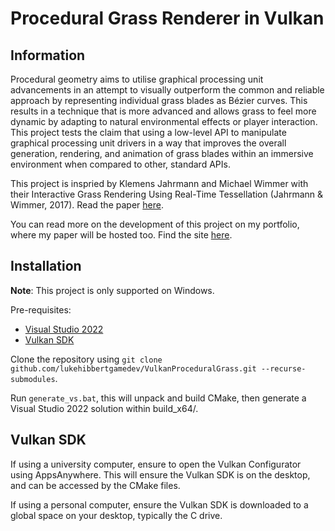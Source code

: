 # Procedural Grass Renderer in Vulkan

## Information

Procedural geometry aims to utilise graphical processing unit advancements in an attempt to visually outperform the common and reliable approach by representing individual grass blades as Bézier curves. This results in a technique that is more advanced and allows grass to feel more dynamic by adapting to natural environmental effects or player interaction. This project tests the claim that using a low-level API to manipulate graphical processing unit drivers in a way that improves the overall generation, rendering, and animation of grass blades within an immersive environment when compared to other, standard APIs.  

This project is inspried by Klemens Jahrmann and Michael Wimmer with their Interactive Grass Rendering Using Real-Time Tessellation (Jahrmann & Wimmer, 2017). 
Read the paper [here](https://publik.tuwien.ac.at/files/PubDat_220935.pdf).

You can read more on the development of this project on my portfolio, where my paper will be hosted too. Find the site [here](https://lukehibbertportfolio.wixsite.com/gamedev/procedural-grass-renderer).

## Installation

**Note**: This project is only supported on Windows.

Pre-requisites:
- [Visual Studio 2022](https://visualstudio.microsoft.com/vs/)
- [Vulkan SDK](https://vulkan.lunarg.com/sdk/home)

Clone the repository using ```git clone github.com/lukehibbertgamedev/VulkanProceduralGrass.git --recurse-submodules```.

Run ```generate_vs.bat```, this will unpack and build CMake, then generate a Visual Studio 2022 solution within build_x64/.

## Vulkan SDK

If using a university computer, ensure to open the Vulkan Configurator using AppsAnywhere. This will ensure the Vulkan SDK is on the desktop, and can be accessed by the CMake files.

If using a personal computer, ensure the Vulkan SDK is downloaded to a global space on your desktop, typically the C drive.
